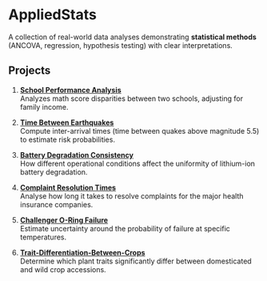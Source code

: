 # AppliedStats

A collection of real-world data analyses demonstrating **statistical methods** (ANCOVA, regression, hypothesis testing) with clear interpretations.

## Projects
1. **[School Performance Analysis](01-School-Performance-Analysis)**  
   Analyzes math score disparities between two schools, adjusting for family income.

2. **[Time Between Earthquakes](02-Time-Between-Earthquakes)**  
   Compute inter-arrival times (time between quakes above magnitude 5.5) to estimate risk probabilities.

3. **[Battery Degradation Consistency](03-Battery-Degradation-Consistency)**  
   How different operational conditions affect the uniformity of lithium-ion battery degradation.

4. **[Complaint Resolution Times](04-Complaint-Resolution-Times)**  
   Analyse how long it takes to resolve complaints for the major health insurance companies.

5. **[Challenger O-Ring Failure](05-Challenger-O-Ring-Failure)**  
   Estimate uncertainty around the probability of failure at specific temperatures.   

6. **[Trait-Differentiation-Between-Crops](06-Trait-Differentiation-Between-Crops)**  
   Determine which plant traits significantly differ between domesticated and wild crop accessions.
